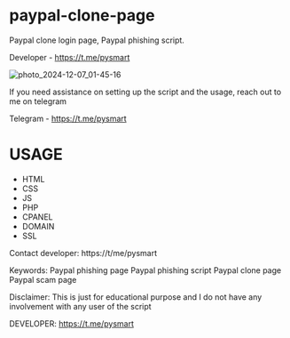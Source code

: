 # paypal-clone-page
Paypal clone login page, Paypal phishing script. 

Developer - https://t.me/pysmart

![photo_2024-12-07_01-45-16](https://github.com/user-attachments/assets/718beabf-6828-49e9-af13-346006bae62a)

If you need assistance on setting up the script and the usage, reach out to me on telegram 

Telegram - https://t.me/pysmart

# USAGE
- HTML
- CSS
- JS
- PHP
- CPANEL
- DOMAIN
- SSL

Contact developer: https://t/me/pysmart

Keywords:
Paypal phishing page
Paypal phishing script
Paypal clone page
Paypal scam page

Disclaimer:
This is just for educational purpose and I do not have any involvement with any user of the script

DEVELOPER: https://t.me/pysmart
